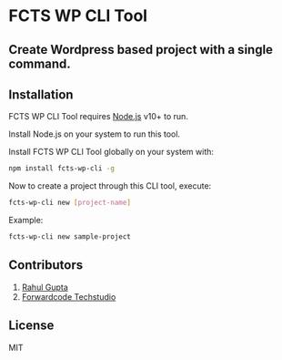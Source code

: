 # FCTS WP CLI Tool
## Create Wordpress based project with a single command.

## Installation

FCTS WP CLI Tool requires [Node.js](https://nodejs.org/) v10+ to run.

Install Node.js on your system to run this tool.

Install FCTS WP CLI Tool globally on your system with:

```sh
npm install fcts-wp-cli -g
```

Now to create a project through this CLI tool, execute: 

```sh
fcts-wp-cli new [project-name]
```

Example: 

```sh
fcts-wp-cli new sample-project
```

## Contributors
1. [Rahul Gupta](https://www.linkedin.com/in/rahul-gupta-09651377/)
2. [Forwardcode Techstudio](https://forwardcode.in)

## License
MIT

